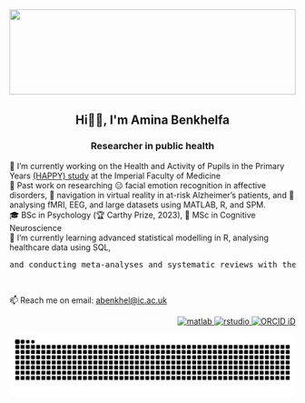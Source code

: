 <img src="https://github.com/abenkhel/abenkhel/blob/main/copying2.gif" width="100%" height="150"/>
<h2 align="center">Hi👋🏻, I'm Amina Benkhelfa</h1>
<h3 align="center">Researcher in public health</h3>

🔭 I’m currently working on the Health and Activity of Pupils in the Primary Years [(HAPPY) study](https://www.imperial.ac.uk/school-public-health/primary-care-and-public-health/research/child-health-unit/the-happy-study/) at the Imperial Faculty of Medicine <br/>
🔎 Past work on researching 😑 facial emotion recognition in affective disorders, 📍 navigation in virtual reality in at-risk Alzheimer’s patients, and 🤯 analysing fMRI, EEG, and large datasets using MATLAB, R, and SPM.<br/>
🎓 BSc in Psychology (🏆 Carthy Prize, 2023), 🧠 MSc in Cognitive Neuroscience<br/>
🌱 I’m currently learning advanced statistical modelling in R, analysing healthcare data using SQL,<br/>
<pre class="and2">and conducting meta-analyses and systematic reviews with the London School of Hygiene and Tropical Medicine</pre><br/>
📫 Reach me on email: abenkhel@ic.ac.uk<br/>

<p align="right"> <a href="https://www.mathworks.com/" target="_blank" rel="noreferrer"> <img src="https://upload.wikimedia.org/wikipedia/commons/2/21/Matlab_Logo.png" alt="matlab" width="40" height="40"/>  
  <a href="https://posit.co/download/rstudio-desktop/" target="_blank" rel="noreferrer"> <img src="https://cdn.jsdelivr.net/gh/devicons/devicon/icons/rstudio/rstudio-original.svg" alt="rstudio" width="40" height="40"/>
    <a href="https://orcid.org/0009-0007-9006-3222" target="_blank" rel="noreferrer"> <img src="https://orcid.org/sites/default/files/images/orcid_128x128.png" alt="ORCID iD" width="40" height="40" />
   </a> </p>

<picture>
  <source media="(prefers-color-scheme: dark)" srcset="https://raw.githubusercontent.com/abenkhel/abenkhel/output/github-contribution-grid-snake-dark.svg">
  <source media="(prefers-color-scheme: light)" srcset="https://raw.githubusercontent.com/abenkhel/abenkhel/output/github-contribution-grid-snake.svg">
  <img alt="github contribution grid snake animation" src="https://raw.githubusercontent.com/abenkhel/abenkhel/output/github-contribution-grid-snake.svg">
</picture> 
